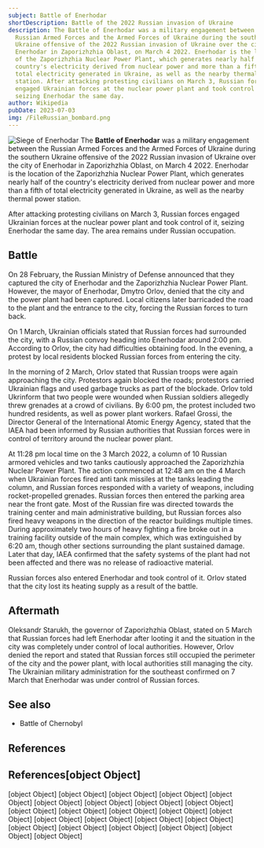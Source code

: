 ```yaml
---
subject: Battle of Enerhodar
shortDescription: Battle of the 2022 Russian invasion of Ukraine
description: The Battle of Enerhodar was a military engagement between the
  Russian Armed Forces and the Armed Forces of Ukraine during the southern
  Ukraine offensive of the 2022 Russian invasion of Ukraine over the city of
  Enerhodar in Zaporizhzhia Oblast, on March 4 2022. Enerhodar is the location
  of the Zaporizhzhia Nuclear Power Plant, which generates nearly half of the
  country's electricity derived from nuclear power and more than a fifth of
  total electricity generated in Ukraine, as well as the nearby thermal power
  station. After attacking protesting civilians on March 3, Russian forces
  engaged Ukrainian forces at the nuclear power plant and took control of it,
  seizing Enerhodar the same day.
author: Wikipedia
pubDate: 2023-07-03
img: /FileRussian_bombard.png
---
```


![Siege of Enerhodar](https://wikipedia.org/wiki/Special:Redirect/file/Siege_of_Enerhodar.png?)
The **Battle of Enerhodar** was a military engagement between the Russian Armed Forces and the Armed Forces of Ukraine during the southern Ukraine offensive of the 2022 Russian invasion of Ukraine over the city of Enerhodar in Zaporizhzhia Oblast, on March 4 2022. Enerhodar is the location of the Zaporizhzhia Nuclear Power Plant, which generates nearly half of the country's electricity derived from nuclear power and more than a fifth of total electricity generated in Ukraine, as well as the nearby thermal power station.

After attacking protesting civilians on March 3, Russian forces engaged Ukrainian forces at the nuclear power plant and took control of it, seizing Enerhodar the same day. The area remains under Russian occupation.

## Battle
On 28 February, the Russian Ministry of Defense announced that they captured the city of Enerhodar and the Zaporizhzhia Nuclear Power Plant. However, the mayor of Enerhodar, Dmytro Orlov, denied that the city and the power plant had been captured. Local citizens later barricaded the road to the plant and the entrance to the city, forcing the Russian forces to turn back.

On 1 March, Ukrainian officials stated that Russian forces had surrounded the city, with a Russian convoy heading into Enerhodar around 2:00 pm. According to Orlov, the city had difficulties obtaining food. In the evening, a protest by local residents blocked Russian forces from entering the city.

In the morning of 2 March, Orlov stated that Russian troops were again approaching the city. Protestors again blocked the roads; protestors carried Ukrainian flags and used garbage trucks as part of the blockade. Orlov told Ukrinform that two people were wounded when Russian soldiers allegedly threw grenades at a crowd of civilians. By 6:00 pm, the protest included two hundred residents, as well as power plant workers. Rafael Grossi, the Director General of the International Atomic Energy Agency, stated that the IAEA had been informed by Russian authorities that Russian forces were in control of territory around the nuclear power plant.

At 11:28 pm local time on the 3 March 2022, a column of 10 Russian armored vehicles and two tanks cautiously approached the Zaporizhzhia Nuclear Power Plant. The action commenced at 12:48 am on the 4 March when Ukrainian forces fired anti tank missiles at the tanks leading the column, and Russian forces responded with a variety of weapons, including rocket-propelled grenades. Russian forces then entered the parking area near the front gate. Most of the Russian fire was directed towards the training center and main administrative building, but Russian forces also fired heavy weapons in the direction of the reactor buildings multiple times. During approximately two hours of heavy fighting a fire broke out in a training facility outside of the main complex, which was extinguished by 6:20 am, though other sections surrounding the plant sustained damage. Later that day, IAEA confirmed that the safety systems of the plant had not been affected and there was no release of radioactive material.

Russian forces also entered Enerhodar and took control of it. Orlov stated that the city lost its heating supply as a result of the battle.

## Aftermath
Oleksandr Starukh, the governor of Zaporizhzhia Oblast, stated on 5 March that Russian forces had left Enerhodar after looting it and the situation in the city was completely under control of local authorities. However, Orlov denied the report and stated that Russian forces still occupied the perimeter of the city and the power plant, with local authorities still managing the city. The Ukrainian military administration for the southeast confirmed on 7 March that Enerhodar was under control of Russian forces.

## See also
 * Battle of Chernobyl


## References
## References[object Object]
[object Object]
[object Object]
[object Object]
[object Object]
[object Object]
[object Object]
[object Object]
[object Object]
[object Object]
[object Object]
[object Object]
[object Object]
[object Object]
[object Object]
[object Object]
[object Object]
[object Object]
[object Object]
[object Object]
[object Object]
[object Object]
[object Object]
[object Object]
[object Object]